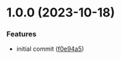 # 1.0.0 (2023-10-18)


### Features

* initial commit ([f0e94a5](https://github.com/noslin005/semantic-release-demo/commit/f0e94a51054ed9e79080f356343715b77902a0e2))
